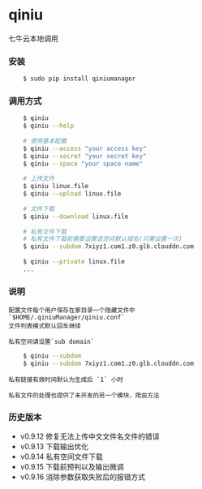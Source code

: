 # qiniu
七牛云本地调用

### 安装
```bash
    $ sudo pip install qiniumanager
```

### 调用方式
```bash
    $ qiniu
    $ qiniu --help
    
    # 使用基本配置
    $ qiniu --access "your access key"
    $ qiniu --secret "your secret key"
    $ qiniu --space "your space name"
    
    # 上传文件
    $ qiniu linux.file
    $ qiniu --upload linux.file
    
    # 文件下载
    $ qiniu --download linux.file
    
    # 私有文件下载
    # 私有文件下载前需要设置该空间默认域名(只需设置一次)
    $ qiniu --subdom 7xiyz1.com1.z0.glb.clouddn.com
    
    $ qiniu --private linux.file
    ...
```

### 说明

    配置文件每个用户保存在家目录一个隐藏文件中
    `$HOME/.qiniuManager/qiniu.conf`
    文件列表模式默认回车继续

    私有空间请设置`sub domain`

```bash
    $ qiniu --subdom
    $ qiniu --subdom 7xiyz1.com1.z0.glb.clouddn.com
```
    
    私有链接有效时间默认为生成后 `1` 小时
    
    私有文件的处理也提供了未开发的另一个模块，爬虫方法

### 历史版本

+   v0.9.12 修复无法上传中文文件名文件的错误
+   v0.9.13 下载输出优化
+   v0.9.14 私有空间文件下载
+   v0.9.15 下载前预判以及输出微调
+   v0.9.16 消除参数获取失败后的报错方式